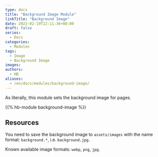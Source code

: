 ```yaml
---
type: docs
title: "Background Image Module"
linkTitle: "Background Image"
date: 2023-02-19T22:11:36+08:00
draft: false
series:
  - Docs
categories:
  - Modules
tags:
  - Image
  - Background Image
images:
authors:
  - HB
aliases:
  - /en/docs/modules/background-image/
---
```


As literally, this module sets the background image for pages.

<!--more-->

{{% hb-module background-image %}}

## Resources

You need to save the background image to `assets/images` with the name format: `background.*`, i.e. `background.jpg`.

Known available image formats: `webp`, `png`, `jpg`.
